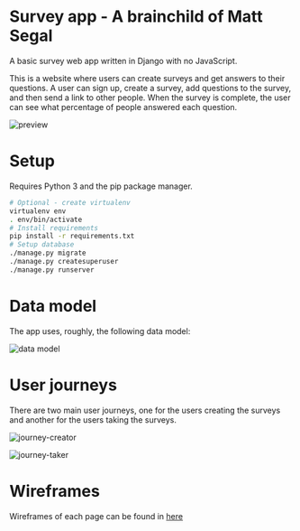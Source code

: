# Survey app - A brainchild of Matt Segal 

A basic survey web app written in Django with no JavaScript.

This is a website where users can create surveys and get answers to their questions. A user can sign up, create a survey, add questions to the survey, and then send a link to other people. When the survey is complete, the user can see what percentage of people answered each question.

![preview](docs/preview.png)

# Setup

Requires Python 3 and the pip package manager.

```bash
# Optional - create virtualenv
virtualenv env
. env/bin/activate
# Install requirements
pip install -r requirements.txt
# Setup database
./manage.py migrate
./manage.py createsuperuser
./manage.py runserver
```

# Data model

The app uses, roughly, the following data model:

![data model](docs/data-model.png)

# User journeys

There are two main user journeys, one for the users creating the surveys and another for the users taking the surveys.

![journey-creator](docs/journey-creator.png)

![journey-taker](docs/journey-taker.png)

# Wireframes

Wireframes of each page can be found in [here](docs/wireframes)

